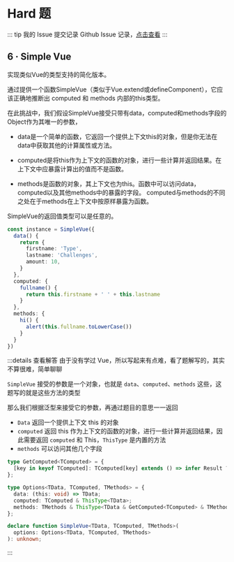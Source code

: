
# Hard 题
::: tip 我的 Issue 提交记录
Github Issue 记录，[点击查看](https://github.com/type-challenges/type-challenges/issues/created_by/linjunc)
:::

## 6 · Simple Vue

实现类似Vue的类型支持的简化版本。

通过提供一个函数SimpleVue（类似于Vue.extend或defineComponent），它应该正确地推断出 computed 和 methods 内部的this类型。

在此挑战中，我们假设SimpleVue接受只带有data，computed和methods字段的Object作为其唯一的参数，

- data是一个简单的函数，它返回一个提供上下文this的对象，但是你无法在data中获取其他的计算属性或方法。

- computed是将this作为上下文的函数的对象，进行一些计算并返回结果。在上下文中应暴露计算出的值而不是函数。

- methods是函数的对象，其上下文也为this。函数中可以访问data，computed以及其他methods中的暴露的字段。 computed与methods的不同之处在于methods在上下文中按原样暴露为函数。

SimpleVue的返回值类型可以是任意的。

```typescript
const instance = SimpleVue({
  data() {
    return {
      firstname: 'Type',
      lastname: 'Challenges',
      amount: 10,
    }
  },
  computed: {
    fullname() {
      return this.firstname + ' ' + this.lastname
    }
  },
  methods: {
    hi() {
      alert(this.fullname.toLowerCase())
    }
  }
})
```

:::details 查看解答
由于没有学过 Vue，所以写起来有点难，看了题解写的，其实不算很难，简单聊聊

`SimpleVue` 接受的参数是一个对象，也就是 `data`、`computed`、`methods` 这些，这题写的就是这些方法的类型

那么我们根据泛型来接受它的参数，再通过题目的意思一一返回

- `Data` 返回一个提供上下文 this 的对象
- `computed` 返回 this 作为上下文的函数的对象，进行一些计算并返回结果，因此需要返回 `computed` 和 This，`ThisType` 是内置的方法
- `methods` 可以访问其他几个字段

```ts
type GetComputed<TComputed> = {
  [key in keyof TComputed]: TComputed[key] extends () => infer Result ? Result : never;
};

type Options<TData, TComputed, TMethods> = {
  data: (this: void) => TData;
  computed: TComputed & ThisType<TData>;
  methods: TMethods & ThisType<TData & GetComputed<TComputed> & TMethods>;
};

declare function SimpleVue<TData, TComputed, TMethods>(
  options: Options<TData, TComputed, TMethods>
): unknown;

```

:::